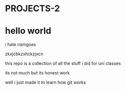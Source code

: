 # PROJECTS-2

# hello world
 i hate namgoes


zkxjcbkzxhckzjxcn

this repo is a collection of all the stuff i did for uni classes 

its not much but its honest work

well i just made it to learn how git works